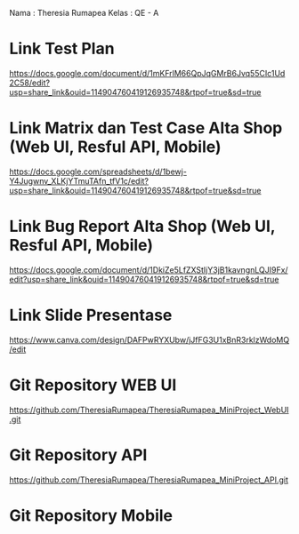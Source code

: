 Nama    : Theresia Rumapea
Kelas   : QE - A

# Link Test Plan
https://docs.google.com/document/d/1mKFrlM66QpJqGMrB6Jvq55CIc1Ud2C58/edit?usp=share_link&ouid=114904760419126935748&rtpof=true&sd=true

# Link Matrix dan Test Case Alta Shop (Web UI, Resful API, Mobile)
https://docs.google.com/spreadsheets/d/1bewj-Y4Jugwnv_XLKjYTmuTAfn_tfV1c/edit?usp=share_link&ouid=114904760419126935748&rtpof=true&sd=true


# Link Bug Report Alta Shop (Web UI, Resful API, Mobile)
https://docs.google.com/document/d/1DkiZe5LfZXStIjY3jB1kavngnLQJI9Fx/edit?usp=share_link&ouid=114904760419126935748&rtpof=true&sd=true

# Link Slide Presentase 
https://www.canva.com/design/DAFPwRYXUbw/jJfFG3U1xBnR3rklzWdoMQ/edit


# Git Repository WEB UI
https://github.com/TheresiaRumapea/TheresiaRumapea_MiniProject_WebUI.git


# Git Repository API
https://github.com/TheresiaRumapea/TheresiaRumapea_MiniProject_API.git


# Git Repository Mobile
